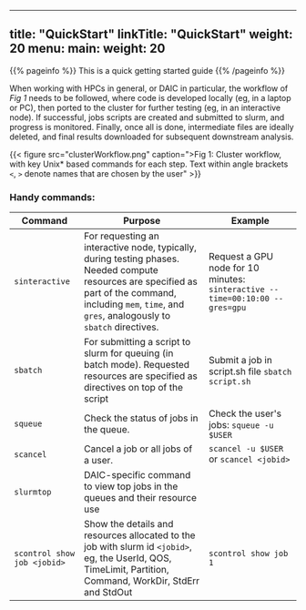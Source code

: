 
---
title: "QuickStart"
linkTitle: "QuickStart"
weight: 20
menu:
  main:
    weight: 20
---

{{% pageinfo %}}
This is a quick getting started guide
{{% /pageinfo %}}


When working with HPCs in general, or DAIC in particular, the workflow of _Fig 1_ needs to be followed, where code is developed locally (eg, in a laptop or PC), then ported to the cluster for further testing (eg, in an interactive node). If successful, jobs scripts are created and submitted to slurm, and progress is monitored. Finally, once all is done, intermediate files are ideally deleted, and final results downloaded for subsequent downstream analysis.

{{< figure src="clusterWorkflow.png" caption=">Fig 1: Cluster workflow, with key Unix* based commands for each step. Text within angle brackets `<`, `>` denote names that are chosen by the user" >}}





### Handy commands:



| Command                            | Purpose | Example |
| ---------------------------------- | ------- | ------- |
| `sinteractive` | For requesting an interactive node, typically, during testing phases.  Needed compute resources are specified as part of the command, including `mem`, `time`, and `gres`, analogously to `sbatch` directives. | Request a GPU node for 10 minutes: `sinteractive --time=00:10:00 --gres=gpu` |
| `sbatch`       | For submitting a script to slurm for queuing (in batch mode). Requested resources are specified as directives on top of the script | Submit a job in script.sh file `sbatch script.sh`
| `squeue`       | Check the status of jobs in the queue. | Check the user's jobs: `squeue -u $USER`
| `scancel`      | Cancel a job or all jobs of a user. | `scancel -u $USER` or `scancel <jobid>` |
| `slurmtop`     | DAIC-specific command to view top jobs in the queues and their resource use |
| `scontrol show job <jobid>`| Show the details and resources allocated to the job with slurm id `<jobid>`, eg, the UserId, QOS, TimeLimit, Partition, Command, WorkDir, StdErr and StdOut | `scontrol show job 1`
